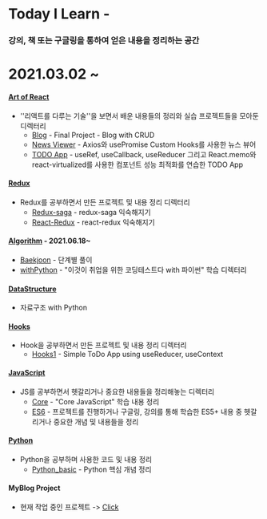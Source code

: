 # Today I Learn - 

### 강의, 책 또는 구글링을 통하여 얻은 내용을 정리하는 공간

# 2021.03.02 ~

#### [Art of React](https://github.com/SeolJaeHyeok/TIL/tree/master/Art_of_React)

- ''리액트를 다루는 기술''을 보면서 배운 내용들의 정리와 실습 프로젝트들을 모아둔 디렉터리
  - [Blog](https://github.com/SeolJaeHyeok/TIL/tree/master/Art_of_React/blog) - Final Project - Blog with CRUD
  - [News Viewer](https://github.com/SeolJaeHyeok/TIL/tree/master/Art_of_React/news-viewer) - Axios와 usePromise Custom Hooks를 사용한 뉴스 뷰어
  - [TODO App](https://github.com/SeolJaeHyeok/TIL/tree/master/Art_of_React/todo-app) - useRef, useCallback, useReducer 그리고 React.memo와 react-virtualized를 사용한 컴포넌트 성능 최적화를 연습한  TODO App



#### [Redux](https://github.com/SeolJaeHyeok/TIL/tree/master/Redux)

- Redux를 공부하면서 만든 프로젝트 및 내용 정리 디렉터리
  - [Redux-saga](https://github.com/SeolJaeHyeok/TIL/tree/master/Redux/Redux-Saga) - redux-saga 익숙해지기
  - [React-Redux](https://github.com/SeolJaeHyeok/TIL/tree/master/Redux/React-Redux) - react-redux 익숙해지기



#### [Algorithm](https://github.com/SeolJaeHyeok/TIL/tree/master/Algorithm) - 2021.06.18~

- [Baekjoon](https://github.com/SeolJaeHyeok/TIL/tree/master/Algorithm/Baekjoon) - 단계별 풀이
- [withPython](https://github.com/SeolJaeHyeok/TIL/tree/master/Algorithm/withPython) - "이것이 취업을 위한 코딩테스트다 with 파이썬" 학습 디렉터리



#### [DataStructure](https://github.com/SeolJaeHyeok/TIL/tree/master/DataStructure)

- 자료구조 with Python



#### [Hooks](https://github.com/SeolJaeHyeok/TIL/tree/master/Hooks)

- Hook을 공부하면서  만든 프로젝트 및 내용 정리 디렉터리
  - [Hooks1](https://github.com/SeolJaeHyeok/TIL/tree/master/Hooks) - Simple ToDo App using useReducer, useContext 



#### [JavaScript](https://github.com/SeolJaeHyeok/TIL/tree/master/JavaScript)

- JS를 공부하면서 헷갈리거나 중요한 내용들을 정리해놓는 디렉터리
  - [Core](https://github.com/SeolJaeHyeok/TIL/tree/master/JavaScript/Core) - "Core JavaScript" 학습 내용 정리 
  - [ES6](https://github.com/SeolJaeHyeok/TIL/tree/master/JavaScript/ES6) - 프로젝트를 진행하거나 구글링, 강의를 통해 학습한 ES5+ 내용 중 헷갈리거나 중요한 개념 및 내용들을 정리



#### [Python](https://github.com/SeolJaeHyeok/TIL/tree/master/Python)

- Python을 공부하며 사용한 코드 및 내용 정리 
  - [Python_basic](https://github.com/SeolJaeHyeok/TIL/tree/master/Python/python_basic) - Python 핵심 개념 정리

#### MyBlog Project

- 현재 작업 중인 프로젝트 -> [Click](https://github.com/SeolJaeHyeok/MyBlog)

